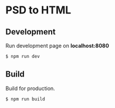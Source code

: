 # PSD to HTML

## Development

Run development page on **localhost:8080**

```
$ npm run dev
```

## Build

Build for production.

```
$ npm run build
```